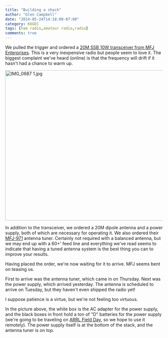 ```yaml
---
title: "Building a shack"
author: "Glen Campbell"
date: "2014-05-24T14:18:00-07:00"
category: K6GEC
tags: [ham radio,amateur radio,radio]
comments: true
---
```

We pulled the trigger and ordered a [20M SSB 10W transceiver from MFJ Enterprises](http://www.mfjenterprises.com/Product.php?productid=MFJ-9420). This is a very inexpensive radio but people seem to love it. The biggest complaint we've heard (online) is that the frequency will drift if it hasn't had a chance to warm up.

<a href="https://www.flickr.com/photos/gecampbell/14918684801" title="IMG_0687 1.jpg by Glen Campbell, on Flickr"><img src="https://farm6.staticflickr.com/5567/14918684801_34a99c6b1f_z.jpg" width="640" height="480" alt="IMG_0687 1.jpg"></a>

In addition to the transceiver, we ordered a 20M dipole antenna and a power supply, both of which are necessary for operating it. We also ordered their [MFJ-971](http://www.mfjenterprises.com/Product.php?productid=MFJ-971) antenna tuner. Certainly not required with a balanced antenna, but we may end up with a 60+' feed line and everything we've read seems to indicate that having a tuned antenna system is the best thing you can to improve your results.

<!--more-->

Having placed the order, we're now waiting for it to arrive. MFJ seems bent on teasing us.

First to arrive was the antenna tuner, which came in on Thursday. Next was the power supply, which arrived yesterday. The antenna is scheduled to arrive on Tuesday, but they haven't even shipped the radio yet!

I suppose patience is a virtue, but we're not feeling too virtuous.

In the picture above, the white box is the AC adapter for the power supply, and the black boxes in front hold a ton of "D" batteries for the power supply (we're going to be traveling on [ARRL Field Day](http://www.arrl.org/field-day), so we hope to use it remotely). The power supply itself is at the bottom of the stack, and the antenna tuner is on top.
